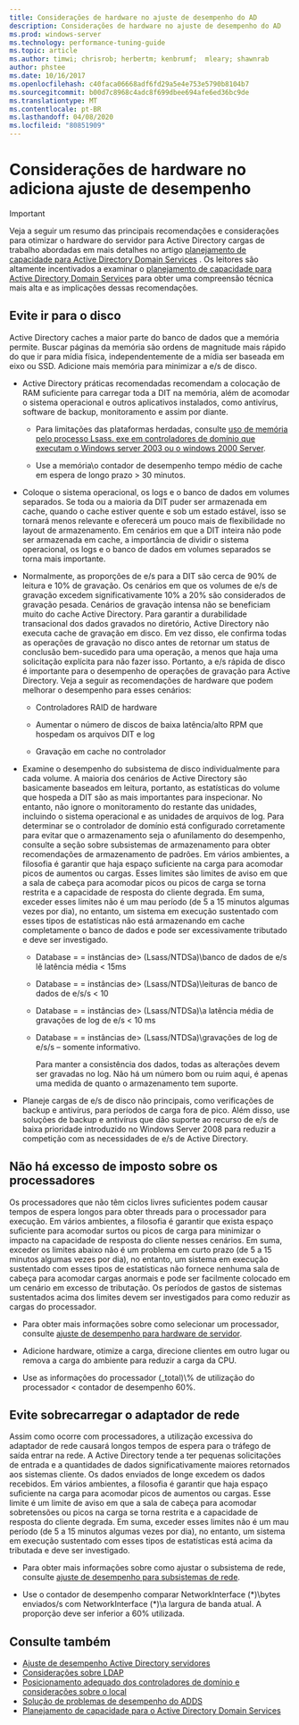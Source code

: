 ```yaml
---
title: Considerações de hardware no ajuste de desempenho do AD
description: Considerações de hardware no ajuste de desempenho do AD
ms.prod: windows-server
ms.technology: performance-tuning-guide
ms.topic: article
ms.author: timwi; chrisrob; herbertm; kenbrumf;  mleary; shawnrab
author: phstee
ms.date: 10/16/2017
ms.openlocfilehash: c40faca06668adf6fd29a5e4e753e5790b8104b7
ms.sourcegitcommit: b00d7c8968c4adc8f699dbee694afe6ed36bc9de
ms.translationtype: MT
ms.contentlocale: pt-BR
ms.lasthandoff: 04/08/2020
ms.locfileid: "80851909"
---
```

# <a name="hardware-considerations-in-adds-performance-tuning"></a>Considerações de hardware no adiciona ajuste de desempenho 

>[!Important]
> Veja a seguir um resumo das principais recomendações e considerações para otimizar o hardware do servidor para Active Directory cargas de trabalho abordadas em mais detalhes no artigo [planejamento de capacidade para Active Directory Domain Services](https://go.microsoft.com/fwlink/?LinkId=324566) . Os leitores são altamente incentivados a examinar o [planejamento de capacidade para Active Directory Domain Services](https://go.microsoft.com/fwlink/?LinkId=324566) para obter uma compreensão técnica mais alta e as implicações dessas recomendações.

## <a name="avoid-going-to-disk"></a>Evite ir para o disco

Active Directory caches a maior parte do banco de dados que a memória permite. Buscar páginas da memória são ordens de magnitude mais rápido do que ir para mídia física, independentemente de a mídia ser baseada em eixo ou SSD. Adicione mais memória para minimizar a e/s de disco.

-   Active Directory práticas recomendadas recomendam a colocação de RAM suficiente para carregar toda a DIT na memória, além de acomodar o sistema operacional e outros aplicativos instalados, como antivírus, software de backup, monitoramento e assim por diante.

    -   Para limitações das plataformas herdadas, consulte [uso de memória pelo processo Lsass. exe em controladores de domínio que executam o Windows server 2003 ou o windows 2000 Server](https://support.microsoft.com/kb/308356).

    -   Use a memória\\o contador de desempenho tempo médio de cache em espera de longo prazo &gt; 30 minutos.

-   Coloque o sistema operacional, os logs e o banco de dados em volumes separados. Se toda ou a maioria da DIT puder ser armazenada em cache, quando o cache estiver quente e sob um estado estável, isso se tornará menos relevante e oferecerá um pouco mais de flexibilidade no layout de armazenamento. Em cenários em que a DIT inteira não pode ser armazenada em cache, a importância de dividir o sistema operacional, os logs e o banco de dados em volumes separados se torna mais importante.

-   Normalmente, as proporções de e/s para a DIT são cerca de 90% de leitura e 10% de gravação. Os cenários em que os volumes de e/s de gravação excedem significativamente 10% a 20% são considerados de gravação pesada. Cenários de gravação intensa não se beneficiam muito do cache Active Directory. Para garantir a durabilidade transacional dos dados gravados no diretório, Active Directory não executa cache de gravação em disco. Em vez disso, ele confirma todas as operações de gravação no disco antes de retornar um status de conclusão bem-sucedido para uma operação, a menos que haja uma solicitação explícita para não fazer isso. Portanto, a e/s rápida de disco é importante para o desempenho de operações de gravação para Active Directory. Veja a seguir as recomendações de hardware que podem melhorar o desempenho para esses cenários:

    -   Controladores RAID de hardware

    -   Aumentar o número de discos de baixa latência/alto RPM que hospedam os arquivos DIT e log

    -   Gravação em cache no controlador

-   Examine o desempenho do subsistema de disco individualmente para cada volume. A maioria dos cenários de Active Directory são basicamente baseados em leitura, portanto, as estatísticas do volume que hospeda a DIT são as mais importantes para inspecionar. No entanto, não ignore o monitoramento do restante das unidades, incluindo o sistema operacional e as unidades de arquivos de log. Para determinar se o controlador de domínio está configurado corretamente para evitar que o armazenamento seja o afunilamento do desempenho, consulte a seção sobre subsistemas de armazenamento para obter recomendações de armazenamento de padrões. Em vários ambientes, a filosofia é garantir que haja espaço suficiente na carga para acomodar picos de aumentos ou cargas. Esses limites são limites de aviso em que a sala de cabeça para acomodar picos ou picos de carga se torna restrita e a capacidade de resposta do cliente degrada. Em suma, exceder esses limites não é um mau período (de 5 a 15 minutos algumas vezes por dia), no entanto, um sistema em execução sustentado com esses tipos de estatísticas não está armazenando em cache completamente o banco de dados e pode ser excessivamente tributado e deve ser investigado.

    -   Database = = instâncias de&gt; (Lsass/NTDSa)\\banco de dados de e/s lê latência média &lt; 15ms

    -   Database = = instâncias de&gt; (Lsass/NTDSa)\\leituras de banco de dados de e/s/s &lt; 10

    -   Database = = instâncias de&gt; (Lsass/NTDSa)\\a latência média de gravações de log de e/s &lt; 10 ms

    -   Database = = instâncias de&gt; (Lsass/NTDSa)\\gravações de log de e/s/s – somente informativo.

        Para manter a consistência dos dados, todas as alterações devem ser gravadas no log. Não há um número bom ou ruim aqui, é apenas uma medida de quanto o armazenamento tem suporte.

-   Planeje cargas de e/s de disco não principais, como verificações de backup e antivírus, para períodos de carga fora de pico. Além disso, use soluções de backup e antivírus que dão suporte ao recurso de e/s de baixa prioridade introduzido no Windows Server 2008 para reduzir a competição com as necessidades de e/s de Active Directory.

## <a name="dont-over-tax-the-processors"></a>Não há excesso de imposto sobre os processadores

Os processadores que não têm ciclos livres suficientes podem causar tempos de espera longos para obter threads para o processador para execução. Em vários ambientes, a filosofia é garantir que exista espaço suficiente para acomodar surtos ou picos de carga para minimizar o impacto na capacidade de resposta do cliente nesses cenários. Em suma, exceder os limites abaixo não é um problema em curto prazo (de 5 a 15 minutos algumas vezes por dia), no entanto, um sistema em execução sustentado com esses tipos de estatísticas não fornece nenhuma sala de cabeça para acomodar cargas anormais e pode ser facilmente colocado em um cenário em excesso de tributação. Os períodos de gastos de sistemas sustentados acima dos limites devem ser investigados para como reduzir as cargas do processador.

-   Para obter mais informações sobre como selecionar um processador, consulte [ajuste de desempenho para hardware de servidor](../../hardware/index.md).

-   Adicione hardware, otimize a carga, direcione clientes em outro lugar ou remova a carga do ambiente para reduzir a carga da CPU.

-   Use as informações do processador (\_total)\\% de utilização do processador &lt; contador de desempenho 60%.

## <a name="avoid-overloading-the-network-adapter"></a>Evite sobrecarregar o adaptador de rede

Assim como ocorre com processadores, a utilização excessiva do adaptador de rede causará longos tempos de espera para o tráfego de saída entrar na rede. A Active Directory tende a ter pequenas solicitações de entrada e a quantidades de dados significativamente maiores retornados aos sistemas cliente. Os dados enviados de longe excedem os dados recebidos. Em vários ambientes, a filosofia é garantir que haja espaço suficiente na carga para acomodar picos de aumentos ou cargas. Esse limite é um limite de aviso em que a sala de cabeça para acomodar sobretensões ou picos na carga se torna restrita e a capacidade de resposta do cliente degrada. Em suma, exceder esses limites não é um mau período (de 5 a 15 minutos algumas vezes por dia), no entanto, um sistema em execução sustentado com esses tipos de estatísticas está acima da tributada e deve ser investigado.

-   Para obter mais informações sobre como ajustar o subsistema de rede, consulte [ajuste de desempenho para subsistemas de rede](../../../../networking/technologies/network-subsystem/net-sub-performance-top.md).

-   Use o contador de desempenho comparar NetworkInterface (\*)\\bytes enviados/s com NetworkInterface (\*)\\a largura de banda atual. A proporção deve ser inferior a 60% utilizada.

## <a name="see-also"></a>Consulte também
- [Ajuste de desempenho Active Directory servidores](index.md)
- [Considerações sobre LDAP](ldap-considerations.md)
- [Posicionamento adequado dos controladores de domínio e considerações sobre o local](site-definition-considerations.md)
- [Solução de problemas de desempenho do ADDS](troubleshoot.md) 
- [Planejamento de capacidade para o Active Directory Domain Services](https://go.microsoft.com/fwlink/?LinkId=324566)
